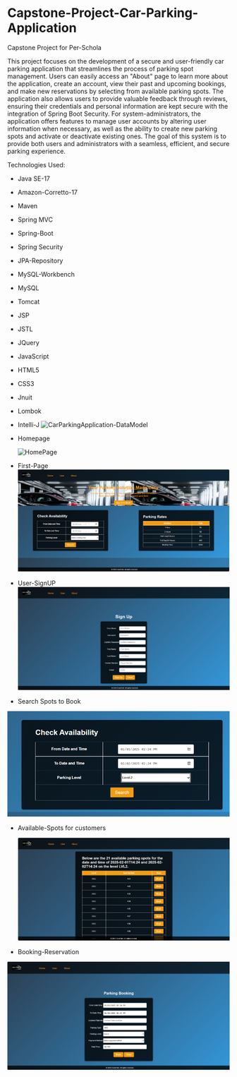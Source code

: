 # Capstone-Project-Car-Parking-Application
Capstone Project for Per-Schola

This project focuses on the development of a secure and user-friendly car parking application that streamlines the process of parking spot management. Users can easily access an "About" page to learn more about the application, create an account, view their past and upcoming bookings, and make new reservations by selecting from available parking spots. The application also allows users to provide valuable feedback through reviews, ensuring their credentials and personal information are kept secure with the integration of Spring Boot Security. For system-administrators, the application offers features to manage user accounts by altering user information when necessary, as well as the ability to create new parking spots and activate or deactivate existing ones. The goal of this system is to provide both users and administrators with a seamless, efficient, and secure parking experience.

Technologies Used: 
* Java SE-17
* Amazon-Corretto-17
* Maven
* Spring MVC
* Spring-Boot
* Spring Security
* JPA-Repository
* MySQL-Workbench
* MySQL
* Tomcat
* JSP
* JSTL
* JQuery
* JavaScript
* HTML5
* CSS3
* Jnuit
* Lombok
* Intelli-J
![CarParkingApplication-DataModel](https://github.com/user-attachments/assets/e2776f35-dc18-4c1b-a378-40cc937cf10a)

* Homepage
  
  ![HomePage](https://github.com/user-attachments/assets/598f9682-f09a-4066-b4ac-7f40e3be0458)

* First-Page
![image alt](https://github.com/hnmnjrkr01/Capstone-Project-Parking-Mangement/blob/916feb6f3471f203f4fad441f140d312fbc1f10a/indexPage.png)

* User-SignUP
![image alt](https://github.com/hnmnjrkr01/Capstone-Project-Parking-Mangement/blob/922abfaacb08956a0577540ed812e52e2bba3034/UserSignUp.png)

* Search Spots to Book

![image alt](https://github.com/hnmnjrkr01/Capstone-Project-Parking-Mangement/blob/922abfaacb08956a0577540ed812e52e2bba3034/avaiableSlotsforUserSearch.png)

* Available-Spots for customers

  ![image alt](https://github.com/hnmnjrkr01/Capstone-Project-Parking-Mangement/blob/a25de96a75ba0db206738881411b0f6b12916f38/avaiableSlotsforUser.png)

*  Booking-Reservation

  ![image alt](https://github.com/hnmnjrkr01/Capstone-Project-Parking-Mangement/blob/922abfaacb08956a0577540ed812e52e2bba3034/bookingReservation.png)



